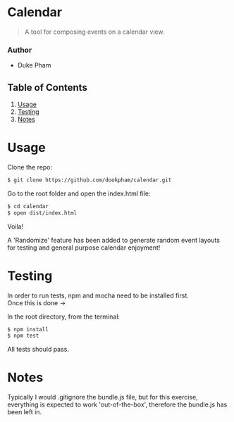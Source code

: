# Calendar
> A tool for composing events on a calendar view.

### Author
- Duke Pham

## Table of Contents
1. [Usage](#usage)
2. [Testing](#testing)
3. [Notes](#notes)

# Usage
Clone the repo:
```sh
$ git clone https://github.com/dookpham/calendar.git
```

Go to the root folder and open the index.html file:
```sh
$ cd calendar
$ open dist/index.html
```
Voila!

A 'Randomize' feature has been added to generate random event layouts for testing and general purpose calendar enjoyment!

# Testing
In order to run tests, npm and mocha need to be installed first.  
Once this is done ->

In the root directory, from the terminal:
```sh
$ npm install
$ npm test
```

All tests should pass.


# Notes
Typically I would .gitignore the bundle.js file, but for this exercise, everything is expected to work 'out-of-the-box', therefore the bundle.js has been left in.
